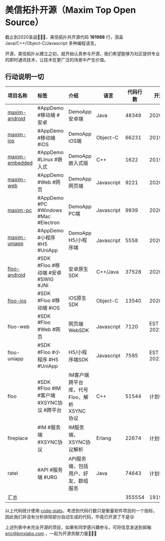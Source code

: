 # 美信拓扑开源（Maxim Top Open Source）

截止到2020圣诞🎄🎄🎄，美信拓扑共开源代码 **191988** 行，涵盖 Java/C++/Object-C/Javascript 多种编程语言。

开源，美信拓扑从建立之初，就开始认真参与开源，我们希望能够为社区提供专业的即时通讯技术，让技术在更广泛的场景中产生价值。

## 行动说明一切

| 项目名称 | 标签 | 介绍 | 语言 | 代码行数 | 开源时间 |
|:---|:---|:---|---|---|---|
| [maxim-android](https://github.com/maxim-top/maxim-android) | #AppDemo #移动端 #安卓   | DemoApp安卓端 | Java   | 48349 | 2020/11/07 | 
| [maxim-ios](https://github.com/maxim-top/maxim-ios)      | #AppDemo #移动端 #iOS   | DemoApp iOS端 | Object-C  | 66231 | 2019/11/07 | 
| [maxim-embedded](https://github.com/maxim-top/maxim-embedded) | #AppDemo #Linux #嵌入式 | DemoApp嵌入式版 | C++  | 1622 | 2019/11/07 | 
| [maxim-web](https://github.com/maxim-top/maxim-web)      | #AppDemo #Web #网页     | DemoApp网页端 | Javascript  | 9221 | 2020/02/23 | 
| [maxim-pc](https://github.com/maxim-top/maxim-pc)       | #AppDemo #PC #Windows #Mac #Electron | DemoApp PC端 | Javascript  | 9939 | 2020/04/10 |
| [maxim-uniapp](https://github.com/maxim-top/maxim-uniapp)   | #AppDemo #小程序 #H5 #UniApp | DemoApp H5/小程序端 | Javascript  | 5558 | 2020/07/05 | 
| [floo-android](https://github.com/maxim-top/floo-android)   | #SDK #Floo #移动端 #安卓 #SWIG #JNI | 安卓原生SDK | C++/Java  | 37528 | 2020/05/23 | 
| [floo-ios](https://github.com/maxim-top/floo-ios)       | #SDK #Floo #移动端 #iOS | iOS原生SDK | Object-C | 13540 | 2020/12/24 | 
| floo-web       | #SDK #Floo #Web #网页   | 网页端WebSDK | Javascript  | 7120 | EST 2021/01 | 
| floo-uniapp    | #SDK #Floo #小程序 #H5 #UniApp | H5/小程序端SDK | Javascript  | 7585 | EST 2021/01 | 
| floo           | #SDK #Floo #IM #客户端 #XSYNC协议 #跨平台 | IM客户端跨平台库，代号 Floo，解析 XSYNC 协议 | C++  | 51544 | 计划中 | 
| fireplace      | #IM #服务端 #XSYNC协议   | IM服务端，XSYNC协议解析 | Erlang  | 22674 | 计划中 | 
| ratel          | #API #服务端 #URG       | API服务端，包括用户、好友、群组服务 | Java  | 74643 | 计划中 | 
| 汇总 | | | | 355554 | 191988

以上代码统计使用 [code-stats](https://github.com/qualiabyte/code-stats)，考虑到代码行数只是衡量软件项目的一个指标，因此我们并没有分析排除部分自动生成的代码，毕竟已开源了不是😜

上述列表中未完全开源的项目，如果有同学感兴趣参与，可将信息发送到邮箱 eric@bmxlabs.com ，一起为开源贡献力量🌳🌳🌳
